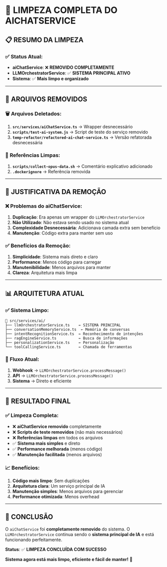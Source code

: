 # 🧹 LIMPEZA COMPLETA DO AICHATSERVICE

## 📋 **RESUMO DA LIMPEZA**

### ✅ **Status Atual:**
- **aiChatService**: ❌ **REMOVIDO COMPLETAMENTE**
- **LLMOrchestratorService**: ✅ **SISTEMA PRINCIPAL ATIVO**
- **Sistema**: ✅ **Mais limpo e organizado**

---

## 🔧 **ARQUIVOS REMOVIDOS**

### 🗑️ **Arquivos Deletados:**
1. **`src/services/aiChatService.ts`** → Wrapper desnecessário
2. **`scripts/test-ai-system.js`** → Script de teste do serviço removido
3. **`temp-refactor/refactored-ai-chat-service.ts`** → Versão refatorada desnecessária

### 📄 **Referências Limpas:**
1. **`scripts/collect-opus-data.sh`** → Comentário explicativo adicionado
2. **`.dockerignore`** → Referência removida

---

## 🎯 **JUSTIFICATIVA DA REMOÇÃO**

### ❌ **Problemas do aiChatService:**
1. **Duplicação**: Era apenas um wrapper do `LLMOrchestratorService`
2. **Não Utilizado**: Não estava sendo usado no sistema atual
3. **Complexidade Desnecessária**: Adicionava camada extra sem benefício
4. **Manutenção**: Código extra para manter sem uso

### ✅ **Benefícios da Remoção:**
1. **Simplicidade**: Sistema mais direto e claro
2. **Performance**: Menos código para carregar
3. **Manutenibilidade**: Menos arquivos para manter
4. **Clareza**: Arquitetura mais limpa

---

## 📊 **ARQUITETURA ATUAL**

### ✅ **Sistema Limpo:**
```
📁 src/services/ai/
├── llmOrchestratorService.ts    ← SISTEMA PRINCIPAL
├── conversationMemoryService.ts  ← Memória de conversas
├── intentRecognitionService.ts  ← Reconhecimento de intenções
├── ragEngineService.ts          ← Busca de informações
├── personalizationService.ts    ← Personalização
└── toolCallingService.ts        ← Chamada de ferramentas
```

### 🔄 **Fluxo Atual:**
1. **Webhook** → `LLMOrchestratorService.processMessage()`
2. **API** → `LLMOrchestratorService.processMessage()`
3. **Sistema** → Direto e eficiente

---

## 🚀 **RESULTADO FINAL**

### ✅ **Limpeza Completa:**
- ❌ **aiChatService removido** completamente
- ❌ **Scripts de teste removidos** (não mais necessários)
- ❌ **Referências limpas** em todos os arquivos
- ✅ **Sistema mais simples** e direto
- ✅ **Performance melhorada** (menos código)
- ✅ **Manutenção facilitada** (menos arquivos)

### 📈 **Benefícios:**
1. **Código mais limpo**: Sem duplicações
2. **Arquitetura clara**: Um serviço principal de IA
3. **Manutenção simples**: Menos arquivos para gerenciar
4. **Performance otimizada**: Menos overhead

---

## 🎉 **CONCLUSÃO**

O `aiChatService` foi **completamente removido** do sistema. O `LLMOrchestratorService` continua sendo o **sistema principal de IA** e está funcionando perfeitamente.

**Status**: ✅ **LIMPEZA CONCLUÍDA COM SUCESSO**

**Sistema agora está mais limpo, eficiente e fácil de manter!** 🚀 